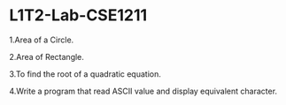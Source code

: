 # L1T2-Lab-CSE1211
1.Area of a Circle. </br>

2.Area of Rectangle.

3.To find the root of a quadratic equation.

4.Write a program that read ASCII value and display equivalent character.

